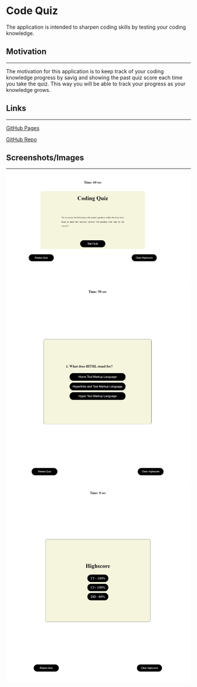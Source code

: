 # Code Quiz
The application is intended to sharpen coding skills by testing your coding knowledge.

## Motivation
---------------------------
The motivation for this application is to keep track of your coding knowledge progress by savig and showing the past quiz score each time you take the quiz. This way you will be able to track your progress as your knowledge grows.


## Links 
----------------------------

[GitHub Pages](https://ettad.github.io/code-quiz/)


[GitHub Repo](https://github.com/ettad/code-quiz)


## Screenshots/Images
-----------------------------
![ScreenShot of Code Quiz Page](./assets/images/screenshot1.JPG)
![](./assets/images/screenshot2.JPG)
![](./assets/images/screenshot3.JPG)



